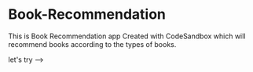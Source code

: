 # Book-Recommendation
This is Book Recommendation app Created with CodeSandbox which will recommend books according to the types of books.

let's try -->
